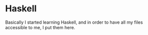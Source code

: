 # Haskell
Basically I started learning Haskell, and in order to have all my files accessible to me, 
I put them here. 
